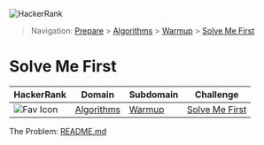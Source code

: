 ![HackerRank](../../../../../../assets/logo-black.svg?raw=true)
> Navigation: [Prepare](https://www.hackerrank.com/dashboard) > [Algorithms](https://www.hackerrank.com/domains/algorithms) > 
[Warmup](https://www.hackerrank.com/domains/algorithms/warmup) > [Solve Me First](https://www.hackerrank.com/challenges/solve-me-first/)
# Solve Me First
| HackerRank | Domain | Subdomain | Challenge |
| ---------- | ------ | --------- | --------- |
| ![Fav Icon](../../../../../../assets/favicon.png?raw=true) | [Algorithms](https://www.hackerrank.com/domains/algorithms) | [Warmup](https://www.hackerrank.com/domains/algorithms/warmup) | [Solve Me First](https://www.hackerrank.com/challenges/solve-me-first/problem) |

The Problem: [README.md](../../../../../algorithms/warmup/solve-me-first/README.md)
